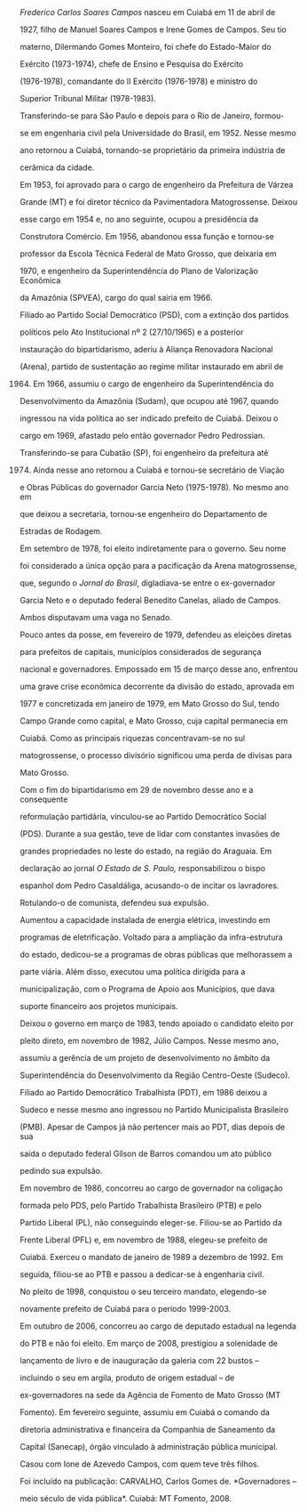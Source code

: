 

 



*Frederico Carlos Soares Campos* nasceu em Cuiabá em 11 de abril de

1927, filho de Manuel Soares Campos e Irene Gomes de Campos. Seu tio

materno, Dilermando Gomes Monteiro, foi chefe do Estado-Maior do

Exército (1973-1974), chefe de Ensino e Pesquisa do Exército

(1976-1978), comandante do II Exército (1976-1978) e ministro do

Superior Tribunal Militar (1978-1983).



Transferindo-se para São Paulo e depois para o Rio de Janeiro, formou-

se em engenharia civil pela Universidade do Brasil, em 1952. Nesse mesmo

ano retornou a Cuiabá, tornando-se proprietário da primeira indústria de

cerâmica da cidade.



Em 1953, foi aprovado para o cargo de engenheiro da Prefeitura de Várzea

Grande (MT) e foi diretor técnico da Pavimentadora Matogrossense. Deixou

esse cargo em 1954 e, no ano seguinte, ocupou a presidência da

Construtora Comércio. Em 1956, abandonou essa função e tornou-se

professor da Escola Técnica Federal de Mato Grosso, que deixaria em

1970, e engenheiro da Superintendência do Plano de Valorização Econômica

da Amazônia (SPVEA), cargo do qual sairia em 1966.



Filiado ao Partido Social Democrático (PSD), com a extinção dos partidos

políticos pelo Ato Institucional nº 2 (27/10/1965) e a posterior

instauração do bipartidarismo, aderiu à Aliança Renovadora Nacional

(Arena), partido de sustentação ao regime militar instaurado em abril de

1964. Em 1966, assumiu o cargo de engenheiro da Superintendência do

Desenvolvimento da Amazônia (Sudam), que ocupou até 1967, quando

ingressou na vida política ao ser indicado prefeito de Cuiabá. Deixou o

cargo em 1969, afastado pelo então governador Pedro Pedrossian.



Transferindo-se para Cubatão (SP), foi engenheiro da prefeitura até

1974. Ainda nesse ano retornou a Cuiabá e tornou-se secretário de Viação

e Obras Públicas do governador Garcia Neto (1975-1978). No mesmo ano em

que deixou a secretaria, tornou-se engenheiro do Departamento de

Estradas de Rodagem.



Em setembro de 1978, foi eleito indiretamente para o governo. Seu nome

foi considerado a única opção para a pacificação da Arena matogrossense,

que, segundo o *Jornal do Brasil*, digladiava-se entre o ex-governador

Garcia Neto e o deputado federal Benedito Canelas, aliado de Campos.

Ambos disputavam uma vaga no Senado.        



Pouco antes da posse, em fevereiro de 1979, defendeu as eleições diretas

para prefeitos de capitais, municípios considerados de segurança

nacional e governadores. Empossado em 15 de março desse ano, enfrentou

uma grave crise econômica decorrente da divisão do estado, aprovada em

1977 e concretizada em janeiro de 1979, em Mato Grosso do Sul, tendo

Campo Grande como capital, e Mato Grosso, cuja capital permanecia em

Cuiabá. Como as principais riquezas concentravam-se no sul

matogrossense, o processo divisório significou uma perda de divisas para

Mato Grosso.



Com o fim do bipartidarismo em 29 de novembro desse ano e a consequente

reformulação partidária, vinculou-se ao Partido Democrático Social

(PDS). Durante a sua gestão, teve de lidar com constantes invasões de

grandes propriedades no leste do estado, na região do Araguaia. Em

declaração ao jornal *O Estado de S. Paulo,* responsabilizou o bispo

espanhol dom Pedro Casaldáliga, acusando-o de incitar os lavradores.

Rotulando-o de comunista, defendeu sua expulsão.



Aumentou a capacidade instalada de energia elétrica, investindo em

programas de eletrificação. Voltado para a ampliação da infra-estrutura

do estado, dedicou-se a programas de obras públicas que melhorassem a

parte viária. Além disso, executou uma política dirigida para a

municipalização, com o Programa de Apoio aos Municípios, que dava

suporte financeiro aos projetos municipais.



Deixou o governo em março de 1983, tendo apoiado o candidato eleito por

pleito direto, em novembro de 1982, Júlio Campos. Nesse mesmo ano,

assumiu a gerência de um projeto de desenvolvimento no âmbito da

Superintendência do Desenvolvimento da Região Centro-Oeste (Sudeco).



Filiado ao Partido Democrático Trabalhista (PDT), em 1986 deixou a

Sudeco e nesse mesmo ano ingressou no Partido Municipalista Brasileiro

(PMB). Apesar de Campos já não pertencer mais ao PDT, dias depois de sua

saída o deputado federal Gílson de Barros comandou um ato público

pedindo sua expulsão.



Em novembro de 1986, concorreu ao cargo de governador na coligação

formada pelo PDS, pelo Partido Trabalhista Brasileiro (PTB) e pelo

Partido Liberal (PL), não conseguindo eleger-se. Filiou-se ao Partido da

Frente Liberal (PFL) e, em novembro de 1988, elegeu-se prefeito de

Cuiabá. Exerceu o mandato de janeiro de 1989 a dezembro de 1992. Em

seguida, filiou-se ao PTB e passou a dedicar-se à engenharia civil.



No pleito de 1998, conquistou o seu terceiro mandato, elegendo-se

novamente prefeito de Cuiabá para o período 1999-2003.



Em outubro de 2006, concorreu ao cargo de deputado estadual na legenda

do PTB e não foi eleito. Em março de 2008, prestigiou a solenidade de

lançamento de livro e de inauguração da galeria com 22 bustos –

incluindo o seu em argila, produto de origem estadual – de

ex-governadores na sede da Agência de Fomento de Mato Grosso (MT

Fomento). Em fevereiro seguinte, assumiu em Cuiabá o comando da

diretoria administrativa e financeira da Companhia de Saneamento da

Capital (Sanecap), órgão vinculado à administração pública municipal.



Casou com Ione de Azevedo Campos, com quem teve três filhos.



Foi incluído na publicação: CARVALHO, Carlos Gomes de. *Governadores –

meio século de vida pública*. Cuiabá: MT Fomento, 2008.



 



